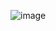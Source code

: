 ![image](https://github.com/MaskDuck/MaskDuck/assets/70831061/6e53d114-7e4f-4592-bdae-ee77ffaf8746)

